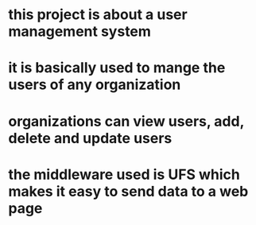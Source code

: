 # this project is about a user management system
# it is basically used to mange the users of any organization
# organizations can view users, add, delete and update users
# the middleware used is UFS which makes it easy to send data to a web page